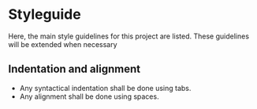 # Styleguide

Here, the main style guidelines for this project are listed.
These guidelines will be extended when necessary

## Indentation and alignment

* Any syntactical indentation shall be done using tabs.
* Any alignment shall be done using spaces.
